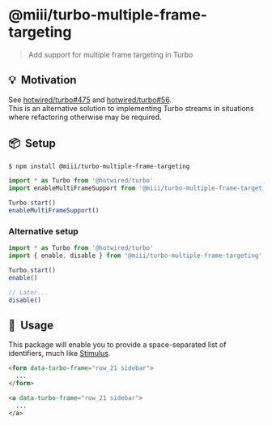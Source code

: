 # @miii/turbo-multiple-frame-targeting
> Add support for multiple frame targeting in Turbo

## 💡&nbsp; Motivation
See [hotwired/turbo#475](https://github.com/hotwired/turbo/issues/475) and [hotwired/turbo#56](https://github.com/hotwired/turbo/issues/56).<br>
This is an alternative solution to implementing Turbo streams in situations where refactoring otherwise may be required.


## 📦&nbsp; Setup
```sh
$ npm install @miii/turbo-multiple-frame-targeting
```

```js
import * as Turbo from '@hotwired/turbo'
import enableMultiFrameSupport from '@miii/turbo-multiple-frame-targeting'

Turbo.start()
enableMultiFrameSupport()
```

### Alternative setup
```js
import * as Turbo from '@hotwired/turbo'
import { enable, disable } from '@miii/turbo-multiple-frame-targeting'

Turbo.start()
enable()

// Later...
disable()
```

## 🚀&nbsp; Usage
This package will enable you to provide a space-separated list of identifiers, much like [Stimulus](https://stimulus.hotwired.dev/reference/controllers#multiple-controllers).
```html
<form data-turbo-frame="row_21 sidebar">
  ...
</form>

<a data-turbo-frame="row_21 sidebar">
  ...
</a>
```
